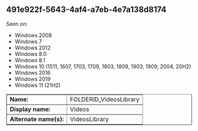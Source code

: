 ## 491e922f-5643-4af4-a7eb-4e7a138d8174

Seen on:
* Windows 2008
* Windows 7
* Windows 2012
* Windows 8.0
* Windows 8.1
* Windows 10 (1511, 1607, 1703, 1709, 1803, 1809, 1903, 1909, 2004, 20H2)
* Windows 2016
* Windows 2019
* Windows 11 (21H2)

<table border="1" class="docutils">
  <tbody>
    <tr>
      <td><b>Name:</b></td>
      <td>FOLDERID_VideosLibrary</td>
    </tr>
    <tr>
      <td><b>Display name:</b></td>
      <td>Videos</td>
    </tr>
    <tr>
      <td><b>Alternate name(s):</b></td>
      <td>VideosLibrary</td>
    </tr>
  </tbody>
</table>

